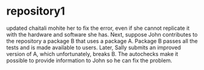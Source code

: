 # repository1
updated
chaitali mohite
her to fix the error, even if she cannot replicate it with the hardware and software she has. Next, suppose John contributes to the repository a package B that uses a package A. Package B passes all the tests and is made available to users. Later, Sally submits an improved version of A, which unfortunately, breaks B. The autochecks make it possible to provide information to John so he can fix the problem.
